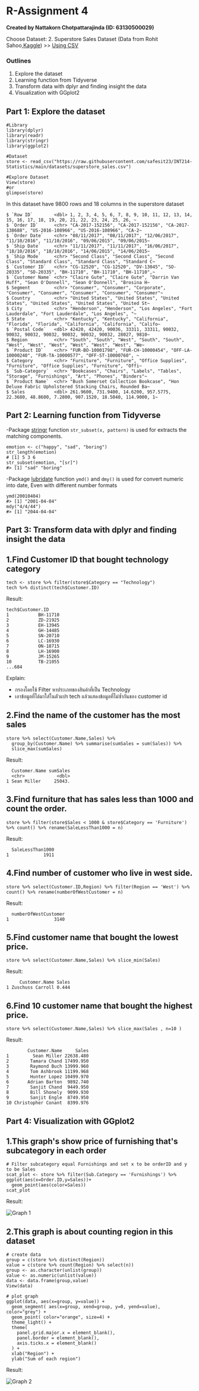 # R-Assignment 4

**Created by Nattakorn Chotpattarajinda (ID: 63130500029)**

Choose Dataset:
2. Superstore Sales Dataset (Data from Rohit Sahoo,[Kaggle](https://www.kaggle.com/rohitsahoo/sales-forecasting)) >> [Using CSV](https://raw.githubusercontent.com/safesit23/INT214-Statistics/main/datasets/superstore_sales.csv)


### Outlines
1. Explore the dataset
2. Learning function from Tidyverse
3. Transform data with dplyr and finding insight the data
4. Visualization with GGplot2

## Part 1: Explore the dataset

```
#Library
library(dplyr)
library(readr)
library(stringr)
library(ggplot2)

#Dataset
store <- read_csv("https://raw.githubusercontent.com/safesit23/INT214-Statistics/main/datasets/superstore_sales.csv")

#Explore Dataset
View(store)
#or
glimpse(store)
```

In this dataset have 9800 rows and 18 columns in the superstore dataset
```
$ `Row ID`        <dbl> 1, 2, 3, 4, 5, 6, 7, 8, 9, 10, 11, 12, 13, 14, 15, 16, 17, 18, 19, 20, 21, 22, 23, 24, 25, 26, ~
$ `Order ID`      <chr> "CA-2017-152156", "CA-2017-152156", "CA-2017-138688", "US-2016-108966", "US-2016-108966", "CA-2~
$ `Order Date`    <chr> "08/11/2017", "08/11/2017", "12/06/2017", "11/10/2016", "11/10/2016", "09/06/2015", "09/06/2015~
$ `Ship Date`     <chr> "11/11/2017", "11/11/2017", "16/06/2017", "18/10/2016", "18/10/2016", "14/06/2015", "14/06/2015~
$ `Ship Mode`     <chr> "Second Class", "Second Class", "Second Class", "Standard Class", "Standard Class", "Standard C~
$ `Customer ID`   <chr> "CG-12520", "CG-12520", "DV-13045", "SO-20335", "SO-20335", "BH-11710", "BH-11710", "BH-11710",~
$ `Customer Name` <chr> "Claire Gute", "Claire Gute", "Darrin Van Huff", "Sean O'Donnell", "Sean O'Donnell", "Brosina H~
$ Segment         <chr> "Consumer", "Consumer", "Corporate", "Consumer", "Consumer", "Consumer", "Consumer", "Consumer"~
$ Country         <chr> "United States", "United States", "United States", "United States", "United States", "United St~
$ City            <chr> "Henderson", "Henderson", "Los Angeles", "Fort Lauderdale", "Fort Lauderdale", "Los Angeles", "~
$ State           <chr> "Kentucky", "Kentucky", "California", "Florida", "Florida", "California", "California", "Califo~
$ `Postal Code`   <dbl> 42420, 42420, 90036, 33311, 33311, 90032, 90032, 90032, 90032, 90032, 90032, 90032, 28027, 9810~
$ Region          <chr> "South", "South", "West", "South", "South", "West", "West", "West", "West", "West", "West", "We~
$ `Product ID`    <chr> "FUR-BO-10001798", "FUR-CH-10000454", "OFF-LA-10000240", "FUR-TA-10000577", "OFF-ST-10000760", ~
$ Category        <chr> "Furniture", "Furniture", "Office Supplies", "Furniture", "Office Supplies", "Furniture", "Offi~
$ `Sub-Category`  <chr> "Bookcases", "Chairs", "Labels", "Tables", "Storage", "Furnishings", "Art", "Phones", "Binders"~
$ `Product Name`  <chr> "Bush Somerset Collection Bookcase", "Hon Deluxe Fabric Upholstered Stacking Chairs, Rounded Ba~
$ Sales           <dbl> 261.9600, 731.9400, 14.6200, 957.5775, 22.3680, 48.8600, 7.2800, 907.1520, 18.5040, 114.9000, 1~
```

## Part 2: Learning function from Tidyverse

-Package [stringr](https://stringr.tidyverse.org/reference/str_detect.html) function ```str_subset(x, pattern)``` is used for extracts the matching components.
```
emotion <- c("happy", "sad", "boring")
str_length(emotion)
# [1] 5 3 6
str_subset(emotion, "[sr]")
#> [1] "sad" "boring"
```

-Package [lubridate](https://lubridate.tidyverse.org/reference/ymd.html) function ```ymd()``` and ```dmy()``` is used for convert numeric into date, Even with different number formats
```
ymd(20010404)
#> [1] "2001-04-04"
mdy("4/4/44")
#> [1] "2044-04-04"
```
## Part 3: Transform data with dplyr and finding insight the data

## 1.Find Customer ID that bought technology category

```
tech <- store %>% filter(store$Category == "Technology")
tech %>% distinct(tech$Customer.ID)
```

Result:
```
tech$Customer.ID
1           BH-11710
2           ZD-21925
3           EH-13945
4           GH-14485
5           SN-20710
6           LC-16930
7           ON-18715
8           LH-16900
9           JM-15265
10          TB-21055
...684
```

Explain:
- กรองโดยใช้ Filter หาประเภทของสินค้าที่เป็น Technology
- เอาข้อมูลที่ได้มาใส่ในตัวแปร tech แล้วแสดงข้อมูลที่ไม่ซ้ำกันของ customer id

## 2.Find the name of the customer has the most sales

```
store %>% select(Customer.Name,Sales) %>%
  group_by(Customer.Name) %>% summarise(sumSales = sum(Sales)) %>%
  slice_max(sumSales)
```

Result:
```
  Customer.Name sumSales
  <chr>            <dbl>
1 Sean Miller     25043.
```

## 3.Find furniture that has sales less than 1000 and count the order.

```
store %>% filter(store$Sales < 1000 & store$Category == 'Furniture') %>% count() %>% rename(SaleLessThan1000 = n)
```

Result:
```
  SaleLessThan1000
1             1911
```

## 4.Find number of customer who live in west side.

```
store %>% select(Customer.ID,Region) %>% filter(Region == 'West') %>% count() %>% rename(numberOfWestCustomer = n)
```

Result:
```
  numberOfWestCustomer
1                 3140
```

## 5.Find customer name that bought the lowest price.

```
store %>% select(Customer.Name,Sales) %>% slice_min(Sales)
```

Result:
```
     Customer.Name Sales
1 Zuschuss Carroll 0.444
```

## 6.Find 10 customer name that bought the highest price.

```
store %>% select(Customer.Name,Sales) %>% slice_max(Sales , n=10 )
```

Result:
```
        Customer.Name     Sales
1         Sean Miller 22638.480
2        Tamara Chand 17499.950
3        Raymond Buch 13999.960
4        Tom Ashbrook 11199.968
5        Hunter Lopez 10499.970
6       Adrian Barton  9892.740
7        Sanjit Chand  9449.950
8        Bill Shonely  9099.930
9        Sanjit Engle  8749.950
10 Christopher Conant  8399.976
```

## Part 4: Visualization with GGplot2
## 1.This graph's show price of furnishing that's subcategory in each order

```
# Filter subcategory equal Furnishings and set x to be orderID and y to be Sales
scat_plot <- store %>% filter(Sub.Category == 'Furnishings') %>% ggplot(aes(x=Order.ID,y=Sales))+
  geom_point(aes(color=Sales))
scat_plot
```
Result:

![Graph 1](scat1.png)

## 2.This graph is about counting region in this dataset
```
# create data
group = c(store %>% distinct(Region))
value = c(store %>% count(Region) %>% select(n))
group <- as.character(unlist(group)) 
value <- as.numeric(unlist(value)) 
data <- data.frame(group,value)
View(data)

# plot graph
ggplot(data, aes(x=group, y=value)) +
  geom_segment( aes(x=group, xend=group, y=0, yend=value), color="grey") +
  geom_point( color="orange", size=4) +
  theme_light() +
  theme(
    panel.grid.major.x = element_blank(),
    panel.border = element_blank(),
    axis.ticks.x = element_blank()
  ) +
  xlab("Region") +
  ylab("Sum of each region")
```
Result:

![Graph 2](lollipop.png)
